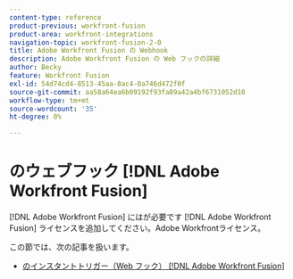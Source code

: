 ```yaml
---
content-type: reference
product-previous: workfront-fusion
product-area: workfront-integrations
navigation-topic: workfront-fusion-2-0
title: Adobe Workfront Fusion の Webhook
description: Adobe Workfront Fusion の Web フックの詳細
author: Becky
feature: Workfront Fusion
exl-id: 54d74cd4-8513-45aa-8ac4-0a746d472f0f
source-git-commit: aa58a64ea6b09192f93fa89a42a4bf6731052d10
workflow-type: tm+mt
source-wordcount: '35'
ht-degree: 0%

---
```


# のウェブフック [!DNL Adobe Workfront Fusion]

[!DNL Adobe Workfront Fusion] にはが必要です [!DNL Adobe Workfront Fusion] ライセンスを追加してください。Adobe Workfrontライセンス。

この節では、次の記事を扱います。

* [のインスタントトリガー（Web フック） [!DNL Adobe Workfront Fusion]](../../workfront-fusion/webhooks/instant-triggers-webhooks.md)
